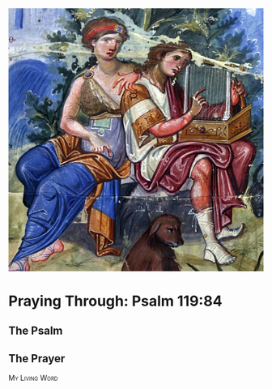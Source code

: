 <img class="intro-right" src="art-paris-psalter.jpg">

<style>
  li {list-style-type: none;}
  p + ul {
    margin-top: -18px;
}
</style>

# Praying Through: Psalm 119:84

## The Psalm

## The Prayer

<div style="font-variant: small-caps;">
My Living Word
</div>
